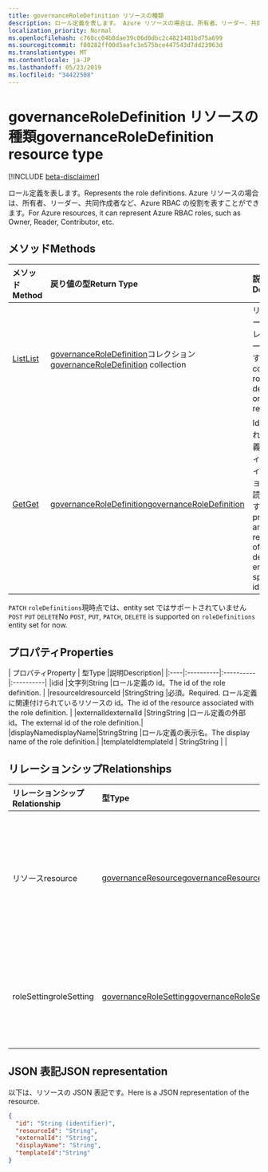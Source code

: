 ```yaml
---
title: governanceRoleDefinition リソースの種類
description: ロール定義を表します。 Azure リソースの場合は、所有者、リーダー、共同作成者など、Azure RBAC の役割を表すことができます。
localization_priority: Normal
ms.openlocfilehash: c760cc04b8dae39c06d0dbc2c4821401bd75a699
ms.sourcegitcommit: f80282ff00d5aafc3e575bce447543d7dd23963d
ms.translationtype: MT
ms.contentlocale: ja-JP
ms.lasthandoff: 05/23/2019
ms.locfileid: "34422508"
---
```

# <a name="governanceroledefinition-resource-type"></a><span data-ttu-id="b27de-104">governanceRoleDefinition リソースの種類</span><span class="sxs-lookup"><span data-stu-id="b27de-104">governanceRoleDefinition resource type</span></span>

[!INCLUDE [beta-disclaimer](../../includes/beta-disclaimer.md)]


<span data-ttu-id="b27de-105">ロール定義を表します。</span><span class="sxs-lookup"><span data-stu-id="b27de-105">Represents the role definitions.</span></span> <span data-ttu-id="b27de-106">Azure リソースの場合は、所有者、リーダー、共同作成者など、Azure RBAC の役割を表すことができます。</span><span class="sxs-lookup"><span data-stu-id="b27de-106">For Azure resources, it can represent Azure RBAC roles, such as Owner, Reader, Contributor, etc.</span></span>


## <a name="methods"></a><span data-ttu-id="b27de-107">メソッド</span><span class="sxs-lookup"><span data-stu-id="b27de-107">Methods</span></span>

| <span data-ttu-id="b27de-108">メソッド</span><span class="sxs-lookup"><span data-stu-id="b27de-108">Method</span></span>          | <span data-ttu-id="b27de-109">戻り値の型</span><span class="sxs-lookup"><span data-stu-id="b27de-109">Return Type</span></span> |<span data-ttu-id="b27de-110">説明</span><span class="sxs-lookup"><span data-stu-id="b27de-110">Description</span></span>|
|:---------------|:--------|:--------|
|[<span data-ttu-id="b27de-111">List</span><span class="sxs-lookup"><span data-stu-id="b27de-111">List</span></span>](../api/governanceroledefinition-list.md) | <span data-ttu-id="b27de-112">[governanceRoleDefinition](../resources/governanceroledefinition.md)コレクション</span><span class="sxs-lookup"><span data-stu-id="b27de-112">[governanceRoleDefinition](../resources/governanceroledefinition.md) collection</span></span> |<span data-ttu-id="b27de-113">リソースのロール定義のコレクションを一覧表示します。</span><span class="sxs-lookup"><span data-stu-id="b27de-113">List a collection of role definitions on a resource.</span></span>|
|[<span data-ttu-id="b27de-114">Get</span><span class="sxs-lookup"><span data-stu-id="b27de-114">Get</span></span>](../api/governanceroledefinition-get.md) | [<span data-ttu-id="b27de-115">governanceRoleDefinition</span><span class="sxs-lookup"><span data-stu-id="b27de-115">governanceRoleDefinition</span></span>](../resources/governanceroledefinition.md) |<span data-ttu-id="b27de-116">Id で指定されたロール定義エンティティのプロパティとリレーションシップを読み取ります。</span><span class="sxs-lookup"><span data-stu-id="b27de-116">Read properties and relationships of a role definition entity specified by id.</span></span>|

<span data-ttu-id="b27de-117">`PATCH` `roleDefinitions`現時点では、entity set ではサポートされていません`POST` `PUT` `DELETE`</span><span class="sxs-lookup"><span data-stu-id="b27de-117">No `POST`, `PUT`, `PATCH`, `DELETE` is supported on `roleDefinitions` entity set for now.</span></span>

## <a name="properties"></a><span data-ttu-id="b27de-118">プロパティ</span><span class="sxs-lookup"><span data-stu-id="b27de-118">Properties</span></span>
| <span data-ttu-id="b27de-119">プロパティ</span><span class="sxs-lookup"><span data-stu-id="b27de-119">Property</span></span>  | <span data-ttu-id="b27de-120">型</span><span class="sxs-lookup"><span data-stu-id="b27de-120">Type</span></span>      |<span data-ttu-id="b27de-121">説明</span><span class="sxs-lookup"><span data-stu-id="b27de-121">Description</span></span>|
|:----|:----------|:----------|:----------|
|<span data-ttu-id="b27de-122">id</span><span class="sxs-lookup"><span data-stu-id="b27de-122">id</span></span>         |<span data-ttu-id="b27de-123">文字列</span><span class="sxs-lookup"><span data-stu-id="b27de-123">String</span></span>     |<span data-ttu-id="b27de-124">ロール定義の id。</span><span class="sxs-lookup"><span data-stu-id="b27de-124">The id of the role definition.</span></span> |
|<span data-ttu-id="b27de-125">resourceId</span><span class="sxs-lookup"><span data-stu-id="b27de-125">resourceId</span></span> |<span data-ttu-id="b27de-126">String</span><span class="sxs-lookup"><span data-stu-id="b27de-126">String</span></span>     |<span data-ttu-id="b27de-127">必須。</span><span class="sxs-lookup"><span data-stu-id="b27de-127">Required.</span></span> <span data-ttu-id="b27de-128">ロール定義に関連付けられているリソースの id。</span><span class="sxs-lookup"><span data-stu-id="b27de-128">The id of the resource associated with the role definition.</span></span> |
|<span data-ttu-id="b27de-129">externalId</span><span class="sxs-lookup"><span data-stu-id="b27de-129">externalId</span></span>   |<span data-ttu-id="b27de-130">String</span><span class="sxs-lookup"><span data-stu-id="b27de-130">String</span></span>     |<span data-ttu-id="b27de-131">ロール定義の外部 id。</span><span class="sxs-lookup"><span data-stu-id="b27de-131">The external id of the role definition.</span></span>|
|<span data-ttu-id="b27de-132">displayName</span><span class="sxs-lookup"><span data-stu-id="b27de-132">displayName</span></span>|<span data-ttu-id="b27de-133">String</span><span class="sxs-lookup"><span data-stu-id="b27de-133">String</span></span>     |<span data-ttu-id="b27de-134">ロール定義の表示名。</span><span class="sxs-lookup"><span data-stu-id="b27de-134">The display name of the role definition.</span></span>|
|<span data-ttu-id="b27de-135">templateId</span><span class="sxs-lookup"><span data-stu-id="b27de-135">templateId</span></span> | <span data-ttu-id="b27de-136">String</span><span class="sxs-lookup"><span data-stu-id="b27de-136">String</span></span> | |

## <a name="relationships"></a><span data-ttu-id="b27de-137">リレーションシップ</span><span class="sxs-lookup"><span data-stu-id="b27de-137">Relationships</span></span>
| <span data-ttu-id="b27de-138">リレーションシップ</span><span class="sxs-lookup"><span data-stu-id="b27de-138">Relationship</span></span> | <span data-ttu-id="b27de-139">型</span><span class="sxs-lookup"><span data-stu-id="b27de-139">Type</span></span>   |<span data-ttu-id="b27de-140">説明</span><span class="sxs-lookup"><span data-stu-id="b27de-140">Description</span></span>|
|:---------------|:--------|:----------|
|<span data-ttu-id="b27de-141">リソース</span><span class="sxs-lookup"><span data-stu-id="b27de-141">resource</span></span>|[<span data-ttu-id="b27de-142">governanceResource</span><span class="sxs-lookup"><span data-stu-id="b27de-142">governanceResource</span></span>](../resources/governanceresource.md)|<span data-ttu-id="b27de-143">読み取り専用です。</span><span class="sxs-lookup"><span data-stu-id="b27de-143">Read-only.</span></span> <span data-ttu-id="b27de-144">ロール定義に関連付けられているリソース。</span><span class="sxs-lookup"><span data-stu-id="b27de-144">The associated resource for the role definition.</span></span>|
|<span data-ttu-id="b27de-145">roleSetting</span><span class="sxs-lookup"><span data-stu-id="b27de-145">roleSetting</span></span>|[<span data-ttu-id="b27de-146">governanceRoleSetting</span><span class="sxs-lookup"><span data-stu-id="b27de-146">governanceRoleSetting</span></span>](../resources/governancerolesetting.md)|<span data-ttu-id="b27de-147">ロール定義に関連付けられているロール設定。</span><span class="sxs-lookup"><span data-stu-id="b27de-147">The associated role setting for the role definition.</span></span>|

## <a name="json-representation"></a><span data-ttu-id="b27de-148">JSON 表記</span><span class="sxs-lookup"><span data-stu-id="b27de-148">JSON representation</span></span>

<span data-ttu-id="b27de-149">以下は、リソースの JSON 表記です。</span><span class="sxs-lookup"><span data-stu-id="b27de-149">Here is a JSON representation of the resource.</span></span>

<!-- {
  "blockType": "resource",
  "keyProperty": "id",
  "optionalProperties": [

  ],
  "@odata.type": "microsoft.graph.governanceRoleDefinition"
}-->

```json
{
  "id": "String (identifier)",
  "resourceId": "String",
  "externalId": "String",
  "displayName": "String",  
  "templateId":"String"
}

```

<!-- uuid: 8fcb5dbc-d5aa-4681-8e31-b001d5168d79
2015-10-25 14:57:30 UTC -->
<!--
{
  "type": "#page.annotation",
  "description": "governanceRoleDefinition",
  "keywords": "",
  "section": "documentation",
  "tocPath": "",
  "suppressions": []
}
-->
